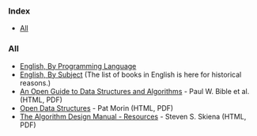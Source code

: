 ### Index

* [All](#all)

### All

* [English, By Programming Language](free-programming-books-langs.md)
* [English, By Subject](free-programming-books-subjects.md)
  (The list of books in English is here for historical reasons.)
* [An Open Guide to Data Structures and Algorithms](https://open.umn.edu/opentextbooks/textbooks/an-open-guide-to-data-structures-and-algorithms) - Paul W. Bible et al. (HTML, PDF)
* [Open Data Structures](https://opendatastructures.org) - Pat Morin (HTML, PDF)
* [The Algorithm Design Manual - Resources](http://www.algorist.com) - Steven S. Skiena (HTML, PDF)
